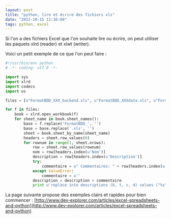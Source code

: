 ```yaml
---
layout: post
title: "python, lire et écrire des fichiers xls"
date: "2012-10-15 11:36:00"
tags: python, excel
---
```

Si l'on a des fichiers Excel que l'on souhaite lire ou écrire, on peut utiliser les paquets xlrd (reader) et xlwt (writer).

Voici un petit exemple de ce que l'on peut faire :


```python
#!/usr/bin/env python
# -*- coding: utf-8 -*-

import sys
import xlrd
import codecs
import os

files = [u"FormatBDD_XXX_backend.xls", u"FormatBDD_XXXdata.xls", u"FormatBDD_XXX_desc.xls", u"FormatBDD_XXX_dm.xls", u"FormatBDD_dimension.xls"]

for f in files:
    book = xlrd.open_workbook(f)
    for sheet_name in book.sheet_names():
        base = f.replace('FormatBDD_', '')
        base = base.replace('.xls', '')
        sheet = book.sheet_by_name(sheet_name) 
        headers = sheet.row_values(0)
        for rownum in range(1, sheet.nrows):
            row = sheet.row_values(rownum)
            nom = row[headers.index(u'Nom')]
            description = row[headers.index(u'Description')]
            try:
                commentaire = u" Commentaires: " + row[headers.index(u'Commentaires')].replace('"', '\"')
            except ValueError:
                commentaire = u''
            description = description + commentaire
            print u'replace into descriptions (b, t, c, d) values ("%s", "%s", "%s", "%s");' % (base, sheet_name, nom.strip(), description.strip().replace('"', '\\"'))
```

La page suivante propose des exemples clairs et rapides pour bien commencer :
[http://www.dev-explorer.com/articles/excel-spreadsheets-and-python](http://www.dev-explorer.com/articles/excel-spreadsheets-and-python)
